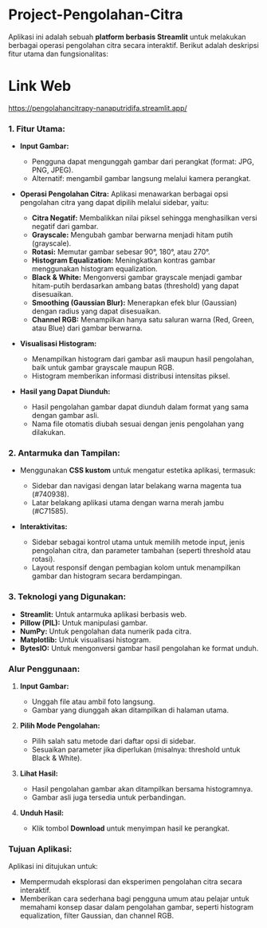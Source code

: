 # Project-Pengolahan-Citra
Aplikasi ini adalah sebuah **platform berbasis Streamlit** untuk melakukan berbagai operasi pengolahan citra secara interaktif. Berikut adalah deskripsi fitur utama dan fungsionalitas:

# Link Web
https://pengolahancitrapy-nanaputridifa.streamlit.app/

### **1. Fitur Utama:**
- **Input Gambar:**
  - Pengguna dapat mengunggah gambar dari perangkat (format: JPG, PNG, JPEG).
  - Alternatif: mengambil gambar langsung melalui kamera perangkat.

- **Operasi Pengolahan Citra:**
  Aplikasi menawarkan berbagai opsi pengolahan citra yang dapat dipilih melalui sidebar, yaitu:
  - **Citra Negatif:** Membalikkan nilai piksel sehingga menghasilkan versi negatif dari gambar.
  - **Grayscale:** Mengubah gambar berwarna menjadi hitam putih (grayscale).
  - **Rotasi:** Memutar gambar sebesar 90°, 180°, atau 270°.
  - **Histogram Equalization:** Meningkatkan kontras gambar menggunakan histogram equalization.
  - **Black & White:** Mengonversi gambar grayscale menjadi gambar hitam-putih berdasarkan ambang batas (threshold) yang dapat disesuaikan.
  - **Smoothing (Gaussian Blur):** Menerapkan efek blur (Gaussian) dengan radius yang dapat disesuaikan.
  - **Channel RGB:** Menampilkan hanya satu saluran warna (Red, Green, atau Blue) dari gambar berwarna.

- **Visualisasi Histogram:**
  - Menampilkan histogram dari gambar asli maupun hasil pengolahan, baik untuk gambar grayscale maupun RGB.
  - Histogram memberikan informasi distribusi intensitas piksel.

- **Hasil yang Dapat Diunduh:**
  - Hasil pengolahan gambar dapat diunduh dalam format yang sama dengan gambar asli.
  - Nama file otomatis diubah sesuai dengan jenis pengolahan yang dilakukan.

### **2. Antarmuka dan Tampilan:**
- Menggunakan **CSS kustom** untuk mengatur estetika aplikasi, termasuk:
  - Sidebar dan navigasi dengan latar belakang warna magenta tua (#740938).
  - Latar belakang aplikasi utama dengan warna merah jambu (#C71585).

- **Interaktivitas:**
  - Sidebar sebagai kontrol utama untuk memilih metode input, jenis pengolahan citra, dan parameter tambahan (seperti threshold atau rotasi).
  - Layout responsif dengan pembagian kolom untuk menampilkan gambar dan histogram secara berdampingan.

### **3. Teknologi yang Digunakan:**
- **Streamlit:** Untuk antarmuka aplikasi berbasis web.
- **Pillow (PIL):** Untuk manipulasi gambar.
- **NumPy:** Untuk pengolahan data numerik pada citra.
- **Matplotlib:** Untuk visualisasi histogram.
- **BytesIO:** Untuk mengonversi gambar hasil pengolahan ke format unduh.

### **Alur Penggunaan:**
1. **Input Gambar:**
   - Unggah file atau ambil foto langsung.
   - Gambar yang diunggah akan ditampilkan di halaman utama.

2. **Pilih Mode Pengolahan:**
   - Pilih salah satu metode dari daftar opsi di sidebar.
   - Sesuaikan parameter jika diperlukan (misalnya: threshold untuk Black & White).

3. **Lihat Hasil:**
   - Hasil pengolahan gambar akan ditampilkan bersama histogramnya.
   - Gambar asli juga tersedia untuk perbandingan.

4. **Unduh Hasil:**
   - Klik tombol **Download** untuk menyimpan hasil ke perangkat.

### **Tujuan Aplikasi:**
Aplikasi ini ditujukan untuk:
- Mempermudah eksplorasi dan eksperimen pengolahan citra secara interaktif.
- Memberikan cara sederhana bagi pengguna umum atau pelajar untuk memahami konsep dasar dalam pengolahan gambar, seperti histogram equalization, filter Gaussian, dan channel RGB.
